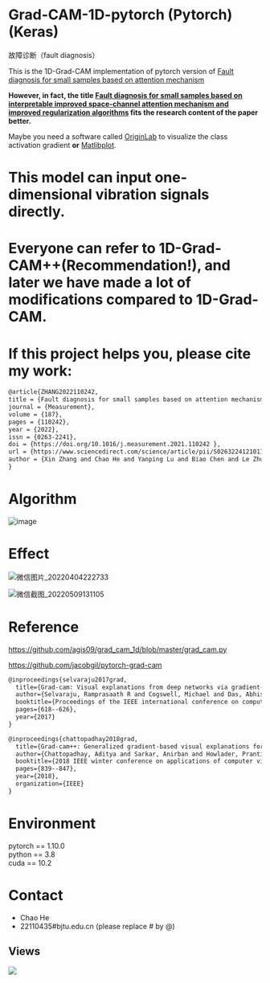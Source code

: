 # Grad-CAM-1D-pytorch     (Pytorch)(Keras)
故障诊断（fault diagnosis） 

This is the 1D-Grad-CAM implementation of pytorch version of  [Fault diagnosis for small samples based on attention mechanism
](https://www.sciencedirect.com/science/article/pii/S0263224121011507)


**However, in fact, the title [Fault diagnosis for small samples based on interpretable improved space-channel attention mechanism and improved regularization algorithms](https://doi.org/10.1016/j.measurement.2021.110242) fits the research content of the paper better.**


Maybe you need a software called [OriginLab](https://www.originlab.com/) to visualize the class activation gradient **or** [Matlibplot](https://matplotlib.org/stable/gallery/lines_bars_and_markers/multicolored_line.html#sphx-glr-gallery-lines-bars-and-markers-multicolored-line-py).
# This model can input one-dimensional vibration signals directly.
# Everyone can refer to 1D-Grad-CAM++(Recommendation!), and later we have made a lot of modifications compared to 1D-Grad-CAM.

# If this project helps you, please cite my work:

```html
@article{ZHANG2022110242,  
title = {Fault diagnosis for small samples based on attention mechanism},  
journal = {Measurement},  
volume = {187},  
pages = {110242},  
year = {2022},  
issn = {0263-2241},  
doi = {https://doi.org/10.1016/j.measurement.2021.110242 },  
url = {https://www.sciencedirect.com/science/article/pii/S0263224121011507},  
author = {Xin Zhang and Chao He and Yanping Lu and Biao Chen and Le Zhu and Li Zhang}  
} 
```
# Algorithm
![image](https://user-images.githubusercontent.com/19371493/144694363-5e376c50-85fd-4a8f-b87c-b87199051439.png)



# Effect

![微信图片_20220404222733](https://user-images.githubusercontent.com/19371493/161565766-3689b89d-b447-4194-83ad-8796f9152f77.jpg)

![微信截图_20220509131105](https://user-images.githubusercontent.com/19371493/167344823-5d43a907-4370-4a4e-a364-da4da8477733.png)

# Reference

https://github.com/agis09/grad_cam_1d/blob/master/grad_cam.py

https://github.com/jacobgil/pytorch-grad-cam


```html
@inproceedings{selvaraju2017grad,
  title={Grad-cam: Visual explanations from deep networks via gradient-based localization},
  author={Selvaraju, Ramprasaath R and Cogswell, Michael and Das, Abhishek and Vedantam, Ramakrishna and Parikh, Devi and Batra, Dhruv},
  booktitle={Proceedings of the IEEE international conference on computer vision},
  pages={618--626},
  year={2017}
}
```
```html
@inproceedings{chattopadhay2018grad,
  title={Grad-cam++: Generalized gradient-based visual explanations for deep convolutional networks},
  author={Chattopadhay, Aditya and Sarkar, Anirban and Howlader, Prantik and Balasubramanian, Vineeth N},
  booktitle={2018 IEEE winter conference on applications of computer vision (WACV)},
  pages={839--847},
  year={2018},
  organization={IEEE}
}
```
# Environment

pytorch == 1.10.0  
python ==  3.8  
cuda ==  10.2   

# Contact
- Chao He
- 22110435#bjtu.edu.cn   (please replace # by @)

## Views
![](http://profile-counter.glitch.me/liguge/count.svg)
